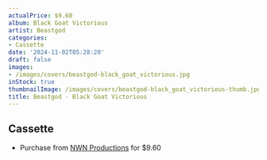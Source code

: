 ```yaml
---
actualPrice: $9.60
album: Black Goat Victorious
artist: Beastgod
categories:
- Cassette
date: '2024-11-02T05:28:20'
draft: false
images:
- /images/covers/beastgod-black_goat_victorious.jpg
inStock: true
thumbnailImage: /images/covers/beastgod-black_goat_victorious-thumb.jpg
title: Beastgod - Black Goat Victorious
---
```


## Cassette
* Purchase from [NWN Productions](http://shop.nwnprod.com/index.php?route=product/product&path=73&product_id=42630&sort=pd.name&order=ASC) for $9.60
